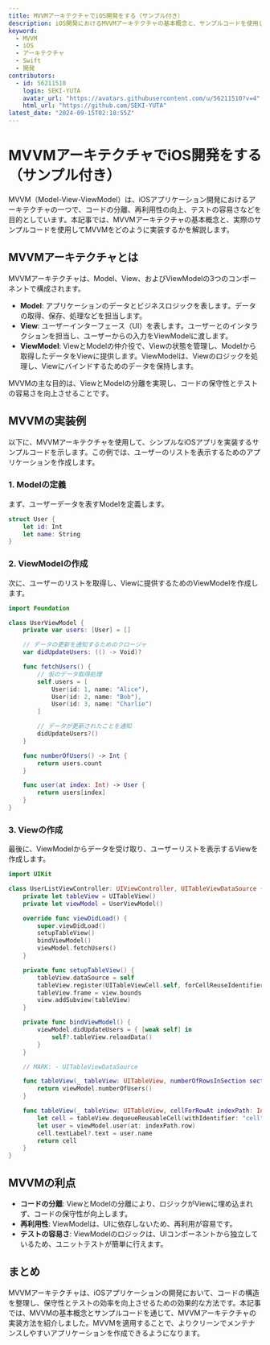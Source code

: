 ```yaml
---
title: MVVMアーキテクチャでiOS開発をする（サンプル付き）
description: iOS開発におけるMVVMアーキテクチャの基本概念と、サンプルコードを使用した実装方法について解説します。
keyword:
  - MVVM
  - iOS
  - アーキテクチャ
  - Swift
  - 開発
contributors:
  - id: 56211510
    login: SEKI-YUTA
    avatar_url: "https://avatars.githubusercontent.com/u/56211510?v=4"
    html_url: "https://github.com/SEKI-YUTA"
latest_date: "2024-09-15T02:18:55Z"
---
```


# MVVMアーキテクチャでiOS開発をする（サンプル付き）

MVVM（Model-View-ViewModel）は、iOSアプリケーション開発におけるアーキテクチャの一つで、コードの分離、再利用性の向上、テストの容易さなどを目的としています。本記事では、MVVMアーキテクチャの基本概念と、実際のサンプルコードを使用してMVVMをどのように実装するかを解説します。

## MVVMアーキテクチャとは

MVVMアーキテクチャは、Model、View、およびViewModelの3つのコンポーネントで構成されます。

- **Model**: アプリケーションのデータとビジネスロジックを表します。データの取得、保存、処理などを担当します。
- **View**: ユーザーインターフェース（UI）を表します。ユーザーとのインタラクションを担当し、ユーザーからの入力をViewModelに渡します。
- **ViewModel**: ViewとModelの仲介役で、Viewの状態を管理し、Modelから取得したデータをViewに提供します。ViewModelは、Viewのロジックを処理し、Viewにバインドするためのデータを保持します。

MVVMの主な目的は、ViewとModelの分離を実現し、コードの保守性とテストの容易さを向上させることです。

## MVVMの実装例

以下に、MVVMアーキテクチャを使用して、シンプルなiOSアプリを実装するサンプルコードを示します。この例では、ユーザーのリストを表示するためのアプリケーションを作成します。

### 1. Modelの定義

まず、ユーザーデータを表すModelを定義します。

```swift
struct User {
    let id: Int
    let name: String
}
```

### 2. ViewModelの作成

次に、ユーザーのリストを取得し、Viewに提供するためのViewModelを作成します。

```swift
import Foundation

class UserViewModel {
    private var users: [User] = []

    // データの更新を通知するためのクロージャ
    var didUpdateUsers: (() -> Void)?

    func fetchUsers() {
        // 仮のデータ取得処理
        self.users = [
            User(id: 1, name: "Alice"),
            User(id: 2, name: "Bob"),
            User(id: 3, name: "Charlie")
        ]

        // データが更新されたことを通知
        didUpdateUsers?()
    }

    func numberOfUsers() -> Int {
        return users.count
    }

    func user(at index: Int) -> User {
        return users[index]
    }
}
```

### 3. Viewの作成

最後に、ViewModelからデータを受け取り、ユーザーリストを表示するViewを作成します。

```swift
import UIKit

class UserListViewController: UIViewController, UITableViewDataSource {
    private let tableView = UITableView()
    private let viewModel = UserViewModel()

    override func viewDidLoad() {
        super.viewDidLoad()
        setupTableView()
        bindViewModel()
        viewModel.fetchUsers()
    }

    private func setupTableView() {
        tableView.dataSource = self
        tableView.register(UITableViewCell.self, forCellReuseIdentifier: "cell")
        tableView.frame = view.bounds
        view.addSubview(tableView)
    }

    private func bindViewModel() {
        viewModel.didUpdateUsers = { [weak self] in
            self?.tableView.reloadData()
        }
    }

    // MARK: - UITableViewDataSource

    func tableView(_ tableView: UITableView, numberOfRowsInSection section: Int) -> Int {
        return viewModel.numberOfUsers()
    }

    func tableView(_ tableView: UITableView, cellForRowAt indexPath: IndexPath) -> UITableViewCell {
        let cell = tableView.dequeueReusableCell(withIdentifier: "cell", for: indexPath)
        let user = viewModel.user(at: indexPath.row)
        cell.textLabel?.text = user.name
        return cell
    }
}
```

## MVVMの利点

- **コードの分離**: ViewとModelの分離により、ロジックがViewに埋め込まれず、コードの保守性が向上します。
- **再利用性**: ViewModelは、UIに依存しないため、再利用が容易です。
- **テストの容易さ**: ViewModelのロジックは、UIコンポーネントから独立しているため、ユニットテストが簡単に行えます。

## まとめ

MVVMアーキテクチャは、iOSアプリケーションの開発において、コードの構造を整理し、保守性とテストの効率を向上させるための効果的な方法です。本記事では、MVVMの基本概念とサンプルコードを通じて、MVVMアーキテクチャの実装方法を紹介しました。MVVMを適用することで、よりクリーンでメンテナンスしやすいアプリケーションを作成できるようになります。
